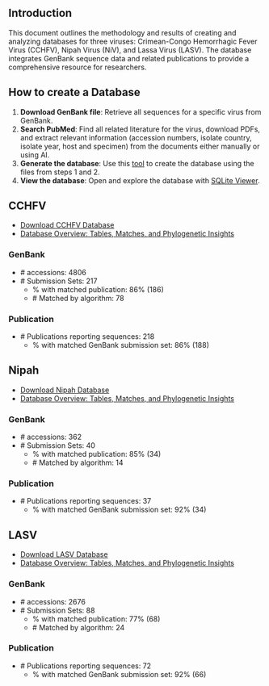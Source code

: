 ## Introduction

This document outlines the methodology and results of creating and analyzing databases for three viruses: Crimean-Congo Hemorrhagic Fever Virus (CCHFV), Nipah Virus (NiV), and Lassa Virus (LASV). The database integrates GenBank sequence data and related publications to provide a comprehensive resource for researchers.

## How to create a Database

1. **Download GenBank file**: Retrieve all sequences for a specific virus from GenBank.
2. **Search PubMed**: Find all related literature for the virus, download PDFs, and extract relevant information (accession numbers, isolate country, isolate year, host and specimen) from the documents either manually or using AI.
3. **Generate the database**: Use this [tool](https://github.com/hivdb/GenBankRefs) to create the database using the files from steps 1 and 2.
4. **View the database**: Open and explore the database with [SQLite Viewer](https://inloop.github.io/sqlite-viewer).


## CCHFV

- [Download CCHFV Database](https://github.com/hivdb/GenBankRefs/releases/latest/download/CCHF.db)
- [Database Overview: Tables, Matches, and Phylogenetic Insights](/page/pgl-CCHF)

### GenBank

- \# accessions: 4806
- \# Submission Sets: 217
    - % with matched publication: 86% (186)
    - \# Matched by algorithm: 78

### Publication

- \# Publications reporting sequences: 218
    - % with matched GenBank submission set: 86% (188)


## Nipah

- [Download Nipah Database](https://github.com/hivdb/GenBankRefs/releases/latest/download/Nipah.db)
- [Database Overview: Tables, Matches, and Phylogenetic Insights](/page/pgl-Nipah)


### GenBank

- \# accessions: 362
- \# Submission Sets: 40
    - % with matched publication: 85% (34)
    - \# Matched by algorithm: 14


### Publication

- \# Publications reporting sequences: 37
    - % with matched GenBank submission set: 92% (34)


## LASV

- [Download LASV Database](https://github.com/hivdb/GenBankRefs/releases/latest/download/Lassa.db)
- [Database Overview: Tables, Matches, and Phylogenetic Insights](/page/pgl-Lassa)

### GenBank

- \# accessions: 2676
- \# Submission Sets: 88
    - % with matched publication: 77% (68)
    - \# Matched by algorithm: 24

### Publication

- \# Publications reporting sequences: 72
    - % with matched GenBank submission set: 92% (66)
